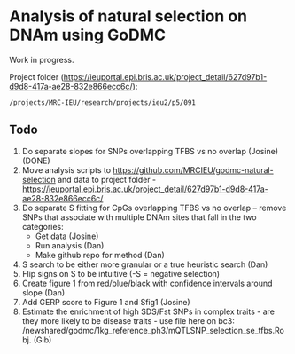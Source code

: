 # Analysis of natural selection on DNAm using GoDMC

Work in progress.

Project folder (https://ieuportal.epi.bris.ac.uk/project_detail/627d97b1-d9d8-417a-ae28-832e866ecc6c/):

```
/projects/MRC-IEU/research/projects/ieu2/p5/091 
```


## Todo


1. Do separate slopes for SNPs overlapping TFBS vs no overlap (Josine) (DONE)
2. Move analysis scripts to https://github.com/MRCIEU/godmc-natural-selection and data to project folder - https://ieuportal.epi.bris.ac.uk/project_detail/627d97b1-d9d8-417a-ae28-832e866ecc6c/
3. Do separate S fitting for CpGs overlapping TFBS vs no overlap – remove SNPs that associate with multiple DNAm sites that fall in the two categories: 
    - Get data (Josine) 
    - Run analysis (Dan)  
    - Make github repo for method (Dan) 
4. S search to be either more granular or a true heuristic search (Dan) 
5. Flip signs on S to be intuitive (-S = negative selection) 
6. Create figure 1 from red/blue/black with confidence intervals around slope (Dan) 
7. Add GERP score to Figure 1 and Sfig1 (Josine) 
8. Estimate the enrichment of high SDS/Fst SNPs in complex traits - are they more likely to be disease traits - use file here on bc3: /newshared/godmc/1kg_reference_ph3/mQTLSNP_selection_se_tfbs.Robj.  (Gib) 

